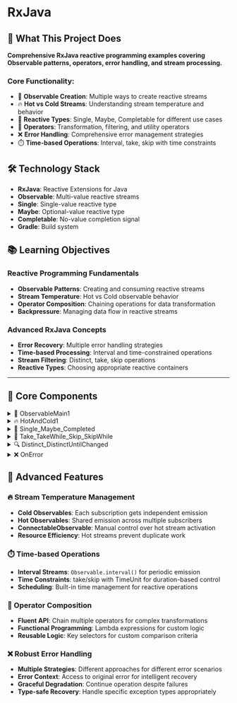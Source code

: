 # RxJava

## 🎯 What This Project Does

**Comprehensive RxJava reactive programming examples covering Observable patterns, operators, error handling, and stream processing.**

### Core Functionality:
- 📡 **Observable Creation**: Multiple ways to create reactive streams
- 🔥 **Hot vs Cold Streams**: Understanding stream temperature and behavior
- 🎯 **Reactive Types**: Single, Maybe, Completable for different use cases
- 🔧 **Operators**: Transformation, filtering, and utility operators
- ❌ **Error Handling**: Comprehensive error management strategies
- ⏱️ **Time-based Operations**: Interval, take, skip with time constraints

## 🛠️ Technology Stack

- **RxJava**: Reactive Extensions for Java
- **Observable**: Multi-value reactive streams
- **Single**: Single-value reactive type
- **Maybe**: Optional-value reactive type
- **Completable**: No-value completion signal
- **Gradle**: Build system

## 📚 Learning Objectives

### Reactive Programming Fundamentals
- **Observable Patterns**: Creating and consuming reactive streams
- **Stream Temperature**: Hot vs Cold observable behavior
- **Operator Composition**: Chaining operations for data transformation
- **Backpressure**: Managing data flow in reactive streams

### Advanced RxJava Concepts
- **Error Recovery**: Multiple error handling strategies
- **Time-based Processing**: Interval and time-constrained operations
- **Stream Filtering**: Distinct, take, skip operations
- **Reactive Types**: Choosing appropriate reactive containers

---

## 📂 Core Components

<details>
<summary>📡 ObservableMain1</summary>

**Observable creation patterns and basic stream operations**

- **What it does**: Demonstrates various ways to create Observable streams
- **Code implementation**: 
  - **Observable.just()**: Create from static values
  - **Observable.range()**: Create numeric sequences
  - **Observable.fromIterable()**: Create from collections
  - **Observable.create()**: Custom emitter-based creation
- **Creation patterns**:
  - Static values: `Observable.just(0,1,2,3,4,6,7,8,945,45)`
  - Ranges: `Observable.range(0,20)` for sequential numbers
  - Collections: `Observable.fromIterable(Arrays.asList(...))`
  - Custom: `Observable.create(emitter -> {...})` with manual emission
- **Key features**:
  - **Manual Control**: Custom emitter with onNext(), onComplete()
  - **Error Handling**: Complete subscriber with error and completion callbacks
  - **Resource Management**: .dispose() for subscription cleanup

</details>

<details>
<summary>🔥 HotAndCold1</summary>

**Hot vs Cold observable demonstration**

- **What it does**: Shows the difference between cold and hot observable behavior
- **Code implementation**: 
  - **Cold Observable**: `Observable.just(1,2,3,4,5)` - each subscriber gets full sequence
  - **Hot Observable**: `Observable.just(1,2,3,4,5).publish()` - shared emission
- **Stream behavior**:
  - **Cold**: Each subscription triggers new emission sequence
  - **Hot**: Single emission shared among all subscribers
  - **ConnectableObservable**: `.publish()` creates hot observable, `.connect()` starts emission
- **Key concepts**:
  - **Subscription Timing**: Cold starts on subscribe, hot needs connect()
  - **Data Sharing**: Hot streams share single data source
  - **Resource Efficiency**: Hot streams avoid duplicate work

</details>

<details>
<summary>🎯 Single_Maybe_Completed</summary>

**Specialized reactive types for different use cases**

- **What it does**: Demonstrates Single, Maybe, and Completable reactive types
- **Code implementation**: 
  - **Single**: `Single.just("Only One data")` - exactly one value
  - **Maybe**: `Maybe.just(1)` and `Maybe.empty()` - zero or one value
  - **Completable**: `Completable.fromSingle()` - completion signal only
- **Type characteristics**:
  - **Single**: Always emits exactly one value or error
  - **Maybe**: Emits zero or one value, then completes
  - **Completable**: Only signals completion or error, no values
- **Use cases**:
  - **Single**: API calls returning single result
  - **Maybe**: Optional operations that might return nothing
  - **Completable**: Fire-and-forget operations

</details>

<details>
<summary>🔧 Take_TakeWhile_Skip_SkipWhile</summary>

**Stream limiting and filtering operators**

- **What it does**: Demonstrates operators for controlling stream emission
- **Code implementation**: 
  - **take()**: `Observable.just(1,2,3,4,5).take(2)` - limit to first N items
  - **takeWhile()**: `.takeWhile(item -> item <= 3)` - take while condition true
  - **skip()**: `.skip(2)` - skip first N items
  - **skipWhile()**: `.skipWhile(item -> item <= 3)` - skip while condition true
- **Time-based operations**:
  - **take(time)**: `Observable.interval(300, TimeUnit.MILLISECONDS).take(2, TimeUnit.SECONDS)`
  - **skip(time)**: `.skip(2, TimeUnit.SECONDS)` for time-based skipping
- **Key features**:
  - **Count-based**: Limit by number of items
  - **Condition-based**: Limit by predicate evaluation
  - **Time-based**: Limit by duration with TimeUnit

</details>

<details>
<summary>🔍 Distinct_DistinctUntilChanged</summary>

**Duplicate filtering and uniqueness operators**

- **What it does**: Removes duplicates from streams with different strategies
- **Code implementation**: 
  - **distinct()**: `Observable.just(1,2,2,3,3,4,5,5).distinct()` - remove all duplicates
  - **distinctUntilChanged()**: `.distinctUntilChanged()` - remove consecutive duplicates
  - **Key selectors**: `.distinct(x -> x.length())` - uniqueness by custom key
- **Filtering strategies**:
  - **Global Distinct**: Remembers all seen values
  - **Consecutive Distinct**: Only compares with previous value
  - **Key-based**: Custom uniqueness criteria
- **Performance considerations**:
  - **Memory usage**: distinct() keeps all seen values
  - **Efficiency**: distinctUntilChanged() uses constant memory

</details>

<details>
<summary>❌ OnError</summary>

**Comprehensive error handling strategies**

- **What it does**: Demonstrates various error recovery and handling patterns
- **Code implementation**: 
  - **doOnError()**: `Observable.error().doOnError(error -> {...})` - side effect on error
  - **onErrorResumeNext()**: `.onErrorResumeNext(Observable.just(...))` - fallback stream
  - **onErrorReturn()**: `.onErrorReturn(error -> {...})` - fallback value with error context
  - **onErrorReturnItem()**: `.onErrorReturnItem("fallback")` - static fallback value
- **Error strategies**:
  - **Logging**: doOnError() for error logging without recovery
  - **Stream Replacement**: onErrorResumeNext() continues with different stream
  - **Value Replacement**: onErrorReturn() provides fallback based on error type
  - **Static Fallback**: onErrorReturnItem() for simple default values
- **Error handling patterns**:
  - **Type-based Recovery**: Different fallbacks for different exception types
  - **Graceful Degradation**: Continue operation with default values
  - **Error Transformation**: Convert errors to meaningful responses

</details>

## 🌟 Advanced Features

### 🔥 Stream Temperature Management
- **Cold Observables**: Each subscription gets independent emission
- **Hot Observables**: Shared emission across multiple subscribers
- **ConnectableObservable**: Manual control over hot stream activation
- **Resource Efficiency**: Hot streams prevent duplicate work

### ⏱️ Time-based Operations
- **Interval Streams**: `Observable.interval()` for periodic emission
- **Time Constraints**: take/skip with TimeUnit for duration-based control
- **Scheduling**: Built-in time management for reactive operations

### 🔧 Operator Composition
- **Fluent API**: Chain multiple operators for complex transformations
- **Functional Programming**: Lambda expressions for custom logic
- **Reusable Logic**: Key selectors for custom comparison criteria

### ❌ Robust Error Handling
- **Multiple Strategies**: Different approaches for different error scenarios
- **Error Context**: Access to original error for intelligent recovery
- **Graceful Degradation**: Continue operation despite failures
- **Type-safe Recovery**: Handle specific exception types appropriately